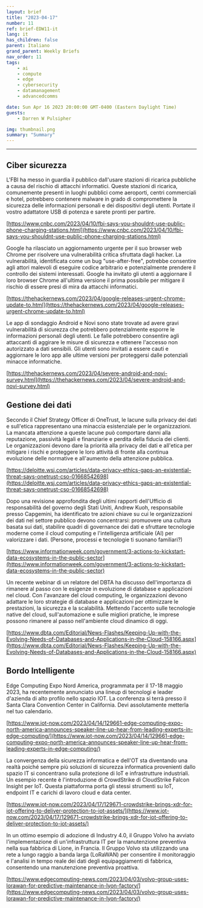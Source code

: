 ```yaml
---
layout: brief
title: "2023-04-17"
number: 11
ref: brief-EDW11-it
lang: it
has_children: false
parent: Italiano
grand_parent: Weekly Briefs
nav_order: 11
tags:
    - ai
    - compute
    - edge
    - cybersecurity
    - datamanagement
    - advancedcomms

date: Sun Apr 16 2023 20:00:00 GMT-0400 (Eastern Daylight Time)
guests:
    - Darren W Pulsipher

img: thumbnail.png
summary: "Summary"
---
```




---

## Ciber sicurezza

L'FBI ha messo in guardia il pubblico dall'usare stazioni di ricarica pubbliche a causa del rischio di attacchi informatici. Queste stazioni di ricarica, comunemente presenti in luoghi pubblici come aeroporti, centri commerciali e hotel, potrebbero contenere malware in grado di compromettere la sicurezza delle informazioni personali e dei dispositivi degli utenti. Portate il vostro adattatore USB di potenza e sarete pronti per partire.

[https://www.cnbc.com/2023/04/10/fbi-says-you-shouldnt-use-public-phone-charging-stations.html](https://www.cnbc.com/2023/04/10/fbi-says-you-shouldnt-use-public-phone-charging-stations.html)

Google ha rilasciato un aggiornamento urgente per il suo browser web Chrome per risolvere una vulnerabilità critica sfruttata dagli hacker. La vulnerabilità, identificata come un bug "use-after-free", potrebbe consentire agli attori malevoli di eseguire codice arbitrario e potenzialmente prendere il controllo dei sistemi interessati. Google ha invitato gli utenti a aggiornare il loro browser Chrome all'ultima versione il prima possibile per mitigare il rischio di essere presi di mira da attacchi informatici.

[https://thehackernews.com/2023/04/google-releases-urgent-chrome-update-to.html](https://thehackernews.com/2023/04/google-releases-urgent-chrome-update-to.html)

Le app di sondaggio Android e Novi sono state trovate ad avere gravi vulnerabilità di sicurezza che potrebbero potenzialmente esporre le informazioni personali degli utenti. Le falle potrebbero consentire agli attaccanti di aggirare le misure di sicurezza e ottenere l'accesso non autorizzato a dati sensibili. Gli utenti sono invitati a essere cauti e aggiornare le loro app alle ultime versioni per proteggersi dalle potenziali minacce informatiche.

[https://thehackernews.com/2023/04/severe-android-and-novi-survey.html](https://thehackernews.com/2023/04/severe-android-and-novi-survey.html)

## Gestione dei dati

Secondo il Chief Strategy Officer di OneTrust, le lacune sulla privacy dei dati e sull'etica rappresentano una minaccia esistenziale per le organizzazioni. La mancata attenzione a queste lacune può comportare danni alla reputazione, passività legali e finanziarie e perdita della fiducia dei clienti. Le organizzazioni devono dare la priorità alla privacy dei dati e all'etica per mitigare i rischi e proteggere le loro attività di fronte alla continua evoluzione delle normative e all'aumento della attenzione pubblica.

[https://deloitte.wsj.com/articles/data-privacy-ethics-gaps-an-existential-threat-says-onetrust-cso-01668542698](https://deloitte.wsj.com/articles/data-privacy-ethics-gaps-an-existential-threat-says-onetrust-cso-01668542698)

Dopo una revisione approfondita degli ultimi rapporti dell'Ufficio di responsabilità del governo degli Stati Uniti, Andrew Kuoh, responsabile presso Capgemini, ha identificato tre azioni chiave su cui le organizzazioni dei dati nel settore pubblico devono concentrarsi: promuovere una cultura basata sui dati, stabilire quadri di governance dei dati e sfruttare tecnologie moderne come il cloud computing e l'intelligenza artificiale (AI) per valorizzare i dati. (Persone, processi e tecnologie ti suonano familiari?)

[https://www.informationweek.com/government/3-actions-to-kickstart-data-ecosystems-in-the-public-sector](https://www.informationweek.com/government/3-actions-to-kickstart-data-ecosystems-in-the-public-sector)

Un recente webinar di un relatore del DBTA ha discusso dell'importanza di rimanere al passo con le esigenze in evoluzione di database e applicazioni nel cloud. Con l'avanzare del cloud computing, le organizzazioni devono adattare le loro strategie di database e applicazioni per ottimizzare le prestazioni, la sicurezza e la scalabilità. Mettendo l'accento sulle tecnologie native del cloud, sull'automazione e sulle migliori pratiche, le imprese possono rimanere al passo nell'ambiente cloud dinamico di oggi.

[https://www.dbta.com/Editorial/News-Flashes/Keeping-Up-with-the-Evolving-Needs-of-Databases-and-Applications-in-the-Cloud-158166.aspx](https://www.dbta.com/Editorial/News-Flashes/Keeping-Up-with-the-Evolving-Needs-of-Databases-and-Applications-in-the-Cloud-158166.aspx)

## Bordo Intelligente

Edge Computing Expo Nord America, programmata per il 17-18 maggio 2023, ha recentemente annunciato una lineup di tecnologi e leader d'azienda di alto profilo nello spazio IOT. La conferenza si terrà presso il Santa Clara Convention Center in California. Devi assolutamente metterla nel tuo calendario.

[https://www.iot-now.com/2023/04/14/129661-edge-computing-expo-north-america-announces-speaker-line-up-hear-from-leading-experts-in-edge-computing/](https://www.iot-now.com/2023/04/14/129661-edge-computing-expo-north-america-announces-speaker-line-up-hear-from-leading-experts-in-edge-computing/)

La convergenza della sicurezza informatica e dell'OT sta diventando una realtà poiché sempre più soluzioni di sicurezza informatica provenienti dallo spazio IT si concentrano sulla protezione di IoT e infrastrutture industriali. Un esempio recente è l'introduzione di CrowdStrike di CloudStrike Falcon Insight per IoT. Questa piattaforma porta gli stessi strumenti su IoT, endpoint IT e carichi di lavoro cloud e data center.

[https://www.iot-now.com/2023/04/17/129671-crowdstrike-brings-xdr-for-iot-offering-to-deliver-protection-to-iot-assets/](https://www.iot-now.com/2023/04/17/129671-crowdstrike-brings-xdr-for-iot-offering-to-deliver-protection-to-iot-assets/)

In un ottimo esempio di adozione di Industry 4.0, il Gruppo Volvo ha avviato l'implementazione di un'infrastruttura IT per la manutenzione preventiva nella sua fabbrica di Lione, in Francia. Il Gruppo Volvo sta utilizzando una rete a lungo raggio a banda larga (LoRaWAN) per consentire il monitoraggio e l'analisi in tempo reale dei dati degli equipaggiamenti di fabbrica, consentendo una manutenzione preventiva proattiva.

[https://www.edgecomputing-news.com/2023/04/03/volvo-group-uses-lorawan-for-predictive-maintenance-in-lyon-factory/](https://www.edgecomputing-news.com/2023/04/03/volvo-group-uses-lorawan-for-predictive-maintenance-in-lyon-factory/)


